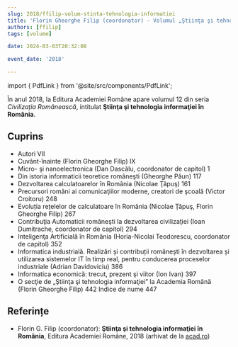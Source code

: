 ```yaml
---
slug: 2018/ffilip-volum-stinta-tehnologia-informatiei
title: 'Florin Gheorghe Filip (coordonator) - Volumul „Ştiinţa şi tehnologia informaţiei în România”'
authors: [ffilip]
tags: [volume]

date: 2024-03-03T20:32:08

event_date: '2018'

---
```


import { PdfLink } from '@site/src/components/PdfLink';

În anul 2018, la Editura Academiei Române apare volumul 12 din seria _Civilizația Românească_, intitulat **Ştiinţa şi tehnologia informaţiei în România**.

<!-- truncate -->

## Cuprins

- Autori  VII
- Cuvânt-înainte (Florin Gheorghe Filip)  IX
- Micro- şi nanoelectronica (Dan Dascălu, coordonator de capitol) 1
- Din istoria informaticii teoretice româneşti (Gheorghe Păun)  117
- Dezvoltarea calculatoarelor în România (Nicolae Ţăpuş)  161
- Precursori români ai comunicaţiilor moderne, creatori de şcoală (Victor Croitoru)  248
- Evoluția rețelelor de calculatoare în România (Nicolae Ţăpuş, Florin Gheorghe Filip)  267
- Contribuţia Automaticii româneşti la dezvoltarea civilizaţiei (Ioan Dumitrache, coordonator de capitol)  294
- Inteligenţa Artificială în România (Horia-Nicolai Teodorescu, coordonator de capitol)  352
- Informatica industrială. Realizări și contribuții românești în dezvoltarea și utilizarea sistemelor IT în timp real, pentru conducerea proceselor industriale (Adrian Davidoviciu)  386
- Informatica economică: trecut, prezent şi viitor (Ion Ivan)  397
- O secţie de „Ştiinţa şi tehnologia informaţiei” la Academia Română (Florin Gheorghe Filip)  442
Indice de nume  447

## Referințe

- Florin G. Filip (coordonator): **Ştiinţa şi tehnologia informaţiei în România**, Editura Academiei Române, 2018 (arhivat de la [acad.ro](https://acad.ro/bdar/STI/sti.html)) <PdfLink href="https://github.com/cronica-it/arhiva/releases/download/2018/ffilip-stiinta-si-tehnologia-informatiei-in-romania-d0526-sti-romania-665.pdf"/>
